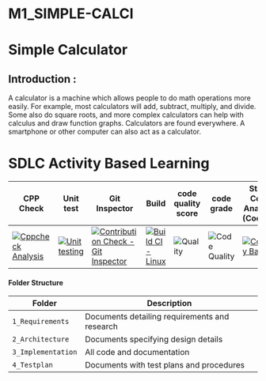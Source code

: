 # M1_SIMPLE-CALCI
# Simple Calculator

## Introduction :
A calculator is a machine which allows people to do math operations more easily. For example, most calculators will add, subtract, multiply, and divide. Some also do square roots, and more complex calculators can help with calculus and draw function graphs. Calculators are found everywhere. A smartphone or other computer can also act as a calculator.

# SDLC Activity Based Learning
CPP Check | Unit test | Git Inspector | Build | code quality score | code grade |Static Code Analysis (Codacy) |
|---------|------------|-------------|--------------------|------------|------------------------------|----------
|[![Cppcheck Analysis](https://github.com/supraja-vura/M1_SIMPLE-CALCI/actions/workflows/cppcheck-analysis.yml/badge.svg)](https://github.com/supraja-vura/M1_SIMPLE-CALCI/actions/workflows/cppcheck-analysis.yml) |[![Unit testing](https://github.com/supraja-vura/M1_SIMPLE-CALCI/actions/workflows/unit-test.yml/badge.svg)](https://github.com/supraja-vura/M1_SIMPLE-CALCI/actions/workflows/unit-test.yml) | [![Contribution Check - Git Inspector](https://github.com/supraja-vura/M1_SIMPLE-CALCI/actions/workflows/gitinspector.yml/badge.svg)](https://github.com/supraja-vura/M1_SIMPLE-CALCI/actions/workflows/gitinspector.yml) | [![Build CI - Linux](https://github.com/supraja-vura/M1_SIMPLE-CALCI/actions/workflows/c-cpp.yml/badge.svg)](https://github.com/supraja-vura/M1_SIMPLE-CALCI/actions/workflows/c-cpp.yml) |![Quality](https://api.codiga.io/project/32308/score/svg) | ![Code Quality](https://api.codiga.io/project/32308/status/svg) | [![Codacy Badge](https://app.codacy.com/project/badge/Grade/af4edb2ed84a41c4a3376364800aaa45)](https://www.codacy.com/gh/supraja-vura/M1_SIMPLE-CALCI/dashboard?utm_source=github.com&amp;utm_medium=referral&amp;utm_content=supraja-vura/M1_SIMPLE-CALCI&amp;utm_campaign=Badge_Grade) |


#### Folder Structure
Folder             | Description
-------------------| -----------------------------------------
`1_Requirements`   | Documents detailing requirements and research
`2_Architecture`         | Documents specifying design details
`3_Implementation` | All code and documentation
`4_Testplan`      | Documents with test plans and procedures
